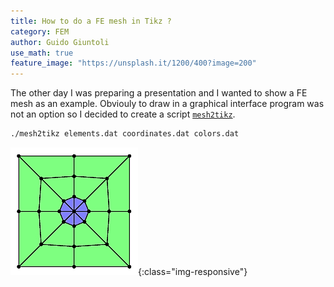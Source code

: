 ```yaml
---
title: How to do a FE mesh in Tikz ?
category: FEM
author: Guido Giuntoli
use_math: true
feature_image: "https://unsplash.it/1200/400?image=200"
---
```


The other day I was preparing a presentation and I wanted to show a FE mesh as an example. Obviouly to draw in a
graphical interface program was not an option so I decided to create a script 
<a href="https://github.com/GG1991/mesh2tikz" target="_blank">`mesh2tikz`</a>.

```bash
./mesh2tikz elements.dat coordinates.dat colors.dat
```

![image-title-here](/img/mesh2tikz_a.jpg){:class="img-responsive"}
